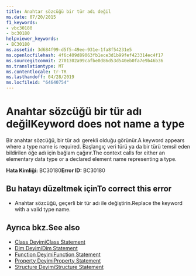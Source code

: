 ```yaml
---
title: Anahtar sözcüğü bir tür adı değil
ms.date: 07/20/2015
f1_keywords:
- vbc30180
- bc30180
helpviewer_keywords:
- BC30180
ms.assetid: 3d684f99-d5f5-49ee-931e-1fa8f54231e5
ms.openlocfilehash: 4f6c409d89063fb1ece3d1b99fef423314ec4f17
ms.sourcegitcommit: 2701302a99cafbe0d86d53d540eb0fa7e9b46b36
ms.translationtype: MT
ms.contentlocale: tr-TR
ms.lasthandoff: 04/28/2019
ms.locfileid: "64640754"
---
```

# <a name="keyword-does-not-name-a-type"></a><span data-ttu-id="13804-102">Anahtar sözcüğü bir tür adı değil</span><span class="sxs-lookup"><span data-stu-id="13804-102">Keyword does not name a type</span></span>
<span data-ttu-id="13804-103">Bir anahtar sözcüğü, bir tür adı gerekli olduğu görünür.</span><span class="sxs-lookup"><span data-stu-id="13804-103">A keyword appears where a type name is required.</span></span> <span data-ttu-id="13804-104">Başlangıç veri türü ya da bir türü temsil eden bildirilen öğe adı için bağlam çağırır.</span><span class="sxs-lookup"><span data-stu-id="13804-104">The context calls for either an elementary data type or a declared element name representing a type.</span></span>  
  
 <span data-ttu-id="13804-105">**Hata Kimliği:** BC30180</span><span class="sxs-lookup"><span data-stu-id="13804-105">**Error ID:** BC30180</span></span>  
  
## <a name="to-correct-this-error"></a><span data-ttu-id="13804-106">Bu hatayı düzeltmek için</span><span class="sxs-lookup"><span data-stu-id="13804-106">To correct this error</span></span>  
  
- <span data-ttu-id="13804-107">Anahtar sözcüğü, geçerli bir tür adı ile değiştirin.</span><span class="sxs-lookup"><span data-stu-id="13804-107">Replace the keyword with a valid type name.</span></span>  
  
## <a name="see-also"></a><span data-ttu-id="13804-108">Ayrıca bkz.</span><span class="sxs-lookup"><span data-stu-id="13804-108">See also</span></span>

- [<span data-ttu-id="13804-109">Class Deyimi</span><span class="sxs-lookup"><span data-stu-id="13804-109">Class Statement</span></span>](../../visual-basic/language-reference/statements/class-statement.md)
- [<span data-ttu-id="13804-110">Dim Deyimi</span><span class="sxs-lookup"><span data-stu-id="13804-110">Dim Statement</span></span>](../../visual-basic/language-reference/statements/dim-statement.md)
- [<span data-ttu-id="13804-111">Function Deyimi</span><span class="sxs-lookup"><span data-stu-id="13804-111">Function Statement</span></span>](../../visual-basic/language-reference/statements/function-statement.md)
- [<span data-ttu-id="13804-112">Property Deyimi</span><span class="sxs-lookup"><span data-stu-id="13804-112">Property Statement</span></span>](../../visual-basic/language-reference/statements/property-statement.md)
- [<span data-ttu-id="13804-113">Structure Deyimi</span><span class="sxs-lookup"><span data-stu-id="13804-113">Structure Statement</span></span>](../../visual-basic/language-reference/statements/structure-statement.md)
